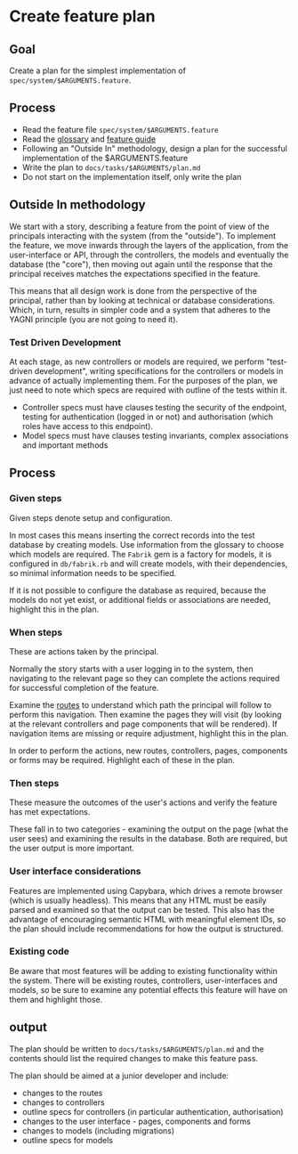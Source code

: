 # Create feature plan

## Goal

Create a plan for the simplest implementation of `spec/system/$ARGUMENTS.feature`.

## Process

- Read the feature file `spec/system/$ARGUMENTS.feature`
- Read the [glossary](/docs/glossary.md) and [feature guide](/docs/features.md)
- Following an "Outside In" methodology, design a plan for the successful implementation of the $ARGUMENTS.feature
- Write the plan to `docs/tasks/$ARGUMENTS/plan.md`
- Do not start on the implementation itself, only write the plan

## Outside In methodology

We start with a story, describing a feature from the point of view of the principals interacting with the system (from the "outside").  To implement the feature, we move inwards through the layers of the application, from the user-interface or API, through the controllers, the models and eventually the database (the "core"), then moving out again until the response that the principal receives matches the expectations specified in the feature.  

This means that all design work is done from the perspective of the principal, rather than by looking at technical or database considerations.  Which, in turn, results in simpler code and a system that adheres to the YAGNI principle (you are not going to need it).  

### Test Driven Development

At each stage, as new controllers or models are required, we perform "test-driven development", writing specifications for the controllers or models in advance of actually implementing them.  For the purposes of the plan, we just need to note which specs are required with outline of the tests within it.  

- Controller specs must have clauses testing the security of the endpoint, testing for authentication (logged in or not) and authorisation (which roles have access to this endpoint).
- Model specs must have clauses testing invariants, complex associations and important methods

## Process

### Given steps

Given steps denote setup and configuration.  

In most cases this means inserting the correct records into the test database by creating models.  Use information from the glossary to choose which models are required.  The `Fabrik` gem is a factory for models, it is configured in `db/fabrik.rb` and will create models, with their dependencies, so minimal information needs to be specified.  

If it is not possible to configure the database as required, because the models do not yet exist, or additional fields or associations are needed, highlight this in the plan.  

### When steps

These are actions taken by the principal.  

Normally the story starts with a user logging in to the system, then navigating to the relevant page so they can complete the actions required for successful completion of the feature.  

Examine the [routes](/config/routes.rb) to understand which path the principal will follow to perform this navigation.  Then examine the pages they will visit (by looking at the relevant controllers and page components that will be rendered).  If navigation items are missing or require adjustment, highlight this in the plan.  

In order to perform the actions, new routes, controllers, pages, components or forms may be required.  Highlight each of these in the plan.  
### Then steps

These measure the outcomes of the user's actions and verify the feature has met expectations.  

These fall in to two categories - examining the output on the page (what the user sees) and examining the results in the database.  Both are required, but the user output is more important.

### User interface considerations

Features are implemented using Capybara, which drives a remote browser (which is usually headless).  This means that any HTML must be easily parsed and examined so that the output can be tested.  This also has the advantage of encouraging semantic HTML with meaningful element IDs, so the plan should include recommendations for how the output is structured.  

### Existing code

Be aware that most features will be adding to existing functionality within the system.  There will be existing routes, controllers, user-interfaces and models, so be sure to examine any potential effects this feature will have on them and highlight those.  

## output

The plan should be written to `docs/tasks/$ARGUMENTS/plan.md` and the contents should list the required changes to make this feature pass.  

The plan should be aimed at a junior developer and include:

- changes to the routes 
- changes to controllers
- outline specs for controllers (in particular authentication, authorisation)
- changes to the user interface - pages, components and forms
- changes to models (including migrations)
- outline specs for models

